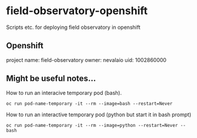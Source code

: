 # field-observatory-openshift
Scripts etc. for deploying field observatory in openshift

## Openshift 
project name: field-observatory
owner: nevalaio
uid: 1002860000

## Might be useful notes...

How to run an interacive temporary pod (bash).
```
oc run pod-name-temporary -it --rm --image=bash --restart=Never
```
How to run an interactive temporary pod (python but start it in bash prompt)
```
oc run pod-name-temporary -it --rm --image=python --restart=Never -- bash 
```


